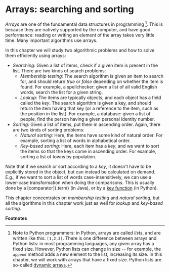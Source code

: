
# Arrays: searching and sorting

*Arrays* are one of the fundamental data structures in programming
[^B01a]. This is because they are natively supported by the computer,
and have good performance: reading or writing an element of the array
takes very little time. Many important algorithms use arrays.

In this chapter we will study two algorithmic problems and how to solve
them efficiently using arrays:

-   *Searching*: Given a list of items, check if a given item is present
    in the list. There are two kinds of search problems:
    -   *Membership testing:* The search algorithm is given an item to
        search for, and should return *true* or *false* depending on
        whether the item is found. For example, a spellchecker: given a
        list of all valid English words, search the list for a given
        string.
    -   *Lookup:* The items are typically objects, and each object has a
        field called the *key*. The search algorithm is given a key, and
        should return the item having that key (or a reference to the
        item, such as the position in the list). For example, a
        database: given a list of people, find the person having a given
        personal identity number.
-   *Sorting*: Given a list of items, put them in ascending order.
    Again, there are two kinds of sorting problems:
    -   *Natural sorting:* Here, the items have some kind of natural
        order. For example, sorting a list of words in alphabetical
        order.
    -   *Key-based sorting:* Here, each item has a *key*, and we want to
        sort the items so that the keys come in ascending order. For
        example, sorting a list of towns by population.

Note that if we search or sort according to a *key*, it doesn't have to
be explicitly stored in the object, but can instead be calculated on
demand. E.g., if we want to sort a list of words case-insensitively, we
can use a lower-case transformation when doing the comparisons. This is
usually done by a [comparator]{.term} (in Java), or by a 
[key function](https://docs.python.org/3/howto/sorting.html#key-functions)
(in Python).

This chapter concentrates on *membership testing* and *natural sorting*,
but all the algorithms in this chapter work just as well for *lookup*
and *key-based sorting*.

**Footnotes**

[^B01a]: Note to Python programmers: in Python, arrays are called *lists*,
    and are written like this: `[1,2,3]`. There is one difference
    between arrays and Python lists: in most programming languages, any
    given array has a fixed size. However, Python lists can change in
    size -- for example, the `append` method adds a new element to the
    list, increasing its size. In this chapter, we will work with arrays
    that have a fixed size. Python lists are so-called
    [dynamic arrays](#dynamic-array-based-lists).
